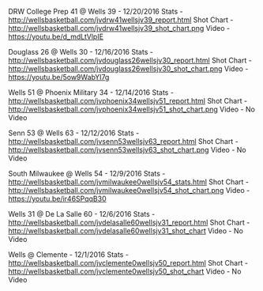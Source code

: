 DRW College Prep 41 @ Wells 39 - 12/20/2016
Stats - http://wellsbasketball.com/jvdrw41wellsjv39_report.html
Shot Chart - http://wellsbasketball.com/jvdrw41wellsjv39_shot_chart.png
Video - https://youtu.be/d_mdLtVlpIE

Douglass 26 @ Wells 30 - 12/16/2016
Stats - http://wellsbasketball.com/jvdouglass26wellsjv30_report.html
Shot Chart - http://wellsbasketball.com/jvdouglass26wellsjv30_shot_chart.png
Video - https://youtu.be/5ow9WabYI7g

Wells 51 @ Phoenix Military 34 - 12/14/2016
Stats - http://wellsbasketball.com/jvphoenix34wellsjv51_report.html
Shot Chart - http://wellsbasketball.com/jvphoenix34wellsjv51_shot_chart.png
Video - No Video

Senn 53 @ Wells 63 - 12/12/2016
Stats - http://wellsbasketball.com/jvsenn53wellsjv63_report.html
Shot Chart - http://wellsbasketball.com/jvsenn53wellsjv63_shot_chart.png
Video - No Video

South Milwaukee @ Wells 54 - 12/9/2016
Stats - http://wellsbasketball.com/jvmilwaukee0wellsjv54_stats.html
Shot Chart - http://wellsbasketball.com/jvmilwaukee0wellsjv54_shot_chart.png
Video - https://youtu.be/ir46SPqqB30

Wells 31 @ De La Salle 60 - 12/6/2016
Stats - http://wellsbasketball.com/jvdelasalle60wellsjv31_report.html
Shot Chart - http://wellsbasketball.com/jvdelasalle60wellsjv31_shot_chart
Video - No Video

Wells @ Clemente - 12/1/2016
Stats - http://wellsbasketball.com/jvclemente0wellsjv50_report.html
Shot Chart - http://wellsbasketball.com/jvclemente0wellsjv50_shot_chart
Video - No Video